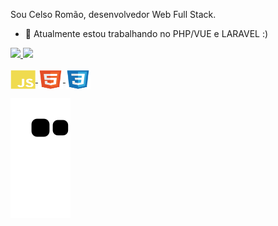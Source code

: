 Sou Celso Romão, desenvolvedor Web Full Stack.

- 🔭 Atualmente estou trabalhando no PHP/VUE e LARAVEL :)

<div>
  <a href="https://github.com/batistrutaa2">
  <img height="180em" src="https://github-readme-stats.vercel.app/api?username=batistrutaa2&show_icons=true&theme=dark&include_all_commits=true&count_private=true"/>
  <img height="180em" src="https://github-readme-stats.vercel.app/api/top-langs/?username=batistrutaa2&layout=compact&langs_count=7&theme=dark"/>
</div>
  
<div style="display: inline_block"><br>
  <img align="center" alt="Rafa-Js" height="30" width="40" src="https://raw.githubusercontent.com/devicons/devicon/master/icons/javascript/javascript-plain.svg">
  <img align="center" alt="Rafa-HTML" height="30" width="40" src="https://raw.githubusercontent.com/devicons/devicon/master/icons/html5/html5-original.svg">
  <img align="center" alt="Rafa-CSS" height="30" width="40" src="https://raw.githubusercontent.com/devicons/devicon/master/icons/css3/css3-original.svg">
</div>

 
  ![Snake animation](https://github.com/rafaballerini/rafaballerini/blob/output/github-contribution-grid-snake.svg)

</div>
